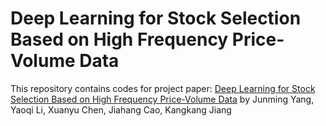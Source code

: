 # Deep Learning for Stock Selection Based on High Frequency Price-Volume Data
This repository contains codes for project paper: [Deep Learning for Stock Selection Based on High Frequency Price-Volume Data](https://arxiv.org/abs/1911.02502) by Junming Yang, Yaoqi Li, Xuanyu Chen, Jiahang Cao, Kangkang Jiang
